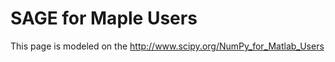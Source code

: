 

# SAGE for Maple Users

This page is modeled on the <a href="http://www.scipy.org/NumPy_for_Matlab_Users">http://www.scipy.org/NumPy_for_Matlab_Users</a> 
